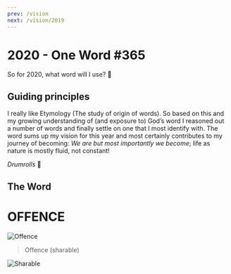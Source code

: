 ```yaml
---
prev: /vision
next: /vision/2019
---
```


# 2020 - One Word #365

So for 2020, what word will I use? :thinking:

## Guiding principles

I really like Etymology (The study of origin of words). So based on this and my growing understanding of (and exposure to) God’s word I reasoned out a number of words and finally settle on one that I most identify with. The word sums up my vision for this year and most certainly contributes to my journey of becoming: _We are but most importantly we become_; life as nature is mostly fluid, not constant!

_Drumrolls_ :drum:

## The Word

<div class="center">
  <h1>OFFENCE</h1>
</div>

![Offence](../../.vuepress/public/images/Offence.png)

> Offence (sharable)

![Sharable](../../.vuepress/public/images/2020.png)
